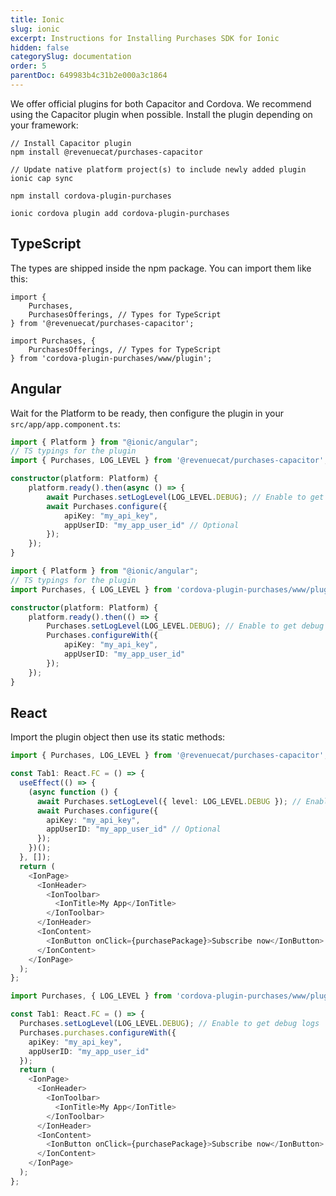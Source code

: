 ```yaml
---
title: Ionic
slug: ionic
excerpt: Instructions for Installing Purchases SDK for Ionic
hidden: false
categorySlug: documentation
order: 5
parentDoc: 649983b4c31b2e000a3c1864
---
```


We offer official plugins for both Capacitor and Cordova. We recommend using the Capacitor plugin when possible. Install the plugin depending on your framework:

```text Capacitor
// Install Capacitor plugin
npm install @revenuecat/purchases-capacitor

// Update native platform project(s) to include newly added plugin
ionic cap sync
```
```text Cordova
npm install cordova-plugin-purchases

ionic cordova plugin add cordova-plugin-purchases
```

## TypeScript

The types are shipped inside the npm package. You can import them like this:

```text Capacitor Typescript types
import {
    Purchases,
    PurchasesOfferings, // Types for TypeScript
} from '@revenuecat/purchases-capacitor';
```
```text Cordova Typescript types
import Purchases, {
    PurchasesOfferings, // Types for TypeScript
} from 'cordova-plugin-purchases/www/plugin';
```

## Angular

Wait for the Platform to be ready, then configure the plugin in your `src/app/app.component.ts`:

```typescript Capacitor
import { Platform } from "@ionic/angular";
// TS typings for the plugin
import { Purchases, LOG_LEVEL } from '@revenuecat/purchases-capacitor';

constructor(platform: Platform) {
    platform.ready().then(async () => {
        await Purchases.setLogLevel(LOG_LEVEL.DEBUG); // Enable to get debug logs
        await Purchases.configure({
            apiKey: "my_api_key",
            appUserID: "my_app_user_id" // Optional
        });
    });
}
```
```typescript Cordova
import { Platform } from "@ionic/angular";
// TS typings for the plugin
import Purchases, { LOG_LEVEL } from 'cordova-plugin-purchases/www/plugin';

constructor(platform: Platform) {
    platform.ready().then(() => {
        Purchases.setLogLevel(LOG_LEVEL.DEBUG); // Enable to get debug logs
        Purchases.configureWith({
            apiKey: "my_api_key",
            appUserID: "my_app_user_id"
        });
    });
}
```

## React

Import the plugin object then use its static methods:

```typescript Capacitor
import { Purchases, LOG_LEVEL } from '@revenuecat/purchases-capacitor';

const Tab1: React.FC = () => {
  useEffect(() => {
    (async function () {
      await Purchases.setLogLevel({ level: LOG_LEVEL.DEBUG }); // Enable to get debug logs
      await Purchases.configure({
        apiKey: "my_api_key",
        appUserID: "my_app_user_id" // Optional
      });
    })();
  }, []);
  return (
    <IonPage>
      <IonHeader>
        <IonToolbar>
          <IonTitle>My App</IonTitle>
        </IonToolbar>
      </IonHeader>
      <IonContent>
        <IonButton onClick={purchasePackage}>Subscribe now</IonButton>
      </IonContent>
    </IonPage>
  );
};
```
```typescript Cordova
import Purchases, { LOG_LEVEL } from 'cordova-plugin-purchases/www/plugin';

const Tab1: React.FC = () => {
  Purchases.setLogLevel(LOG_LEVEL.DEBUG); // Enable to get debug logs
  Purchases.purchases.configureWith({
    apiKey: "my_api_key",
    appUserID: "my_app_user_id"
  });
  return (
    <IonPage>
      <IonHeader>
        <IonToolbar>
          <IonTitle>My App</IonTitle>
        </IonToolbar>
      </IonHeader>
      <IonContent>
        <IonButton onClick={purchasePackage}>Subscribe now</IonButton>
      </IonContent>
    </IonPage>
  );
};
```
